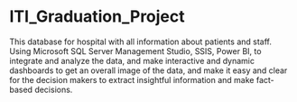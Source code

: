 # ITI_Graduation_Project

This database for hospital with all information about patients and staff. Using Microsoft SQL Server Management Studio, SSIS, Power BI, to integrate 
and analyze the data, and make interactive and dynamic dashboards to get an overall image of the data, and make it easy
and clear for the decision makers to extract insightful information and make fact-based decisions.
